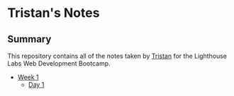 # Tristan's Notes

## Summary

This repository contains all of the notes taken by [Tristan](https://github.com/trijaychan) for the Lighthouse Labs Web Development Bootcamp.

* [Week 1](/Week_1)
  * [Day 1](/Week_1/Day_1)
